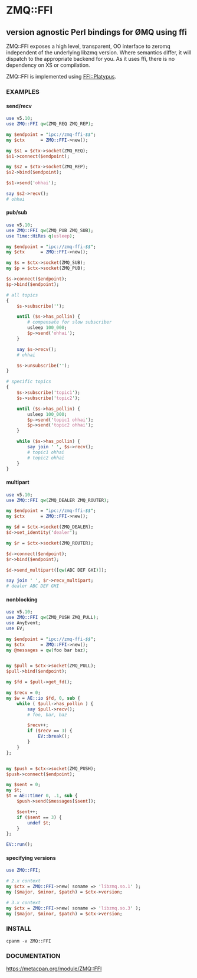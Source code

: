 # ZMQ::FFI #

## version agnostic Perl bindings for ØMQ using ffi ##

ZMQ::FFI exposes a high level, transparent, OO interface to zeromq independent of the underlying libzmq version.  Where semantics differ, it will dispatch to the appropriate backend for you.  As it uses ffi, there is no dependency on XS or compilation.

ZMQ::FFI is implemented using [FFI::Platypus](https://github.com/plicease/FFI-Platypus).

### EXAMPLES ###

#### send/recv ####
```perl
use v5.10;
use ZMQ::FFI qw(ZMQ_REQ ZMQ_REP);

my $endpoint = "ipc://zmq-ffi-$$";
my $ctx      = ZMQ::FFI->new();

my $s1 = $ctx->socket(ZMQ_REQ);
$s1->connect($endpoint);

my $s2 = $ctx->socket(ZMQ_REP);
$s2->bind($endpoint);

$s1->send('ohhai');

say $s2->recv();
# ohhai
```

#### pub/sub ####
```perl
use v5.10;
use ZMQ::FFI qw(ZMQ_PUB ZMQ_SUB);
use Time::HiRes q(usleep);

my $endpoint = "ipc://zmq-ffi-$$";
my $ctx      = ZMQ::FFI->new();

my $s = $ctx->socket(ZMQ_SUB);
my $p = $ctx->socket(ZMQ_PUB);

$s->connect($endpoint);
$p->bind($endpoint);

# all topics
{
    $s->subscribe('');

    until ($s->has_pollin) {
        # compensate for slow subscriber
        usleep 100_000;
        $p->send('ohhai');
    }

    say $s->recv();
    # ohhai

    $s->unsubscribe('');
}

# specific topics
{
    $s->subscribe('topic1');
    $s->subscribe('topic2');

    until ($s->has_pollin) {
        usleep 100_000;
        $p->send('topic1 ohhai');
        $p->send('topic2 ohhai');
    }

    while ($s->has_pollin) {
        say join ' ', $s->recv();
        # topic1 ohhai
        # topic2 ohhai
    }
}
```

#### multipart ####
```perl
use v5.10;
use ZMQ::FFI qw(ZMQ_DEALER ZMQ_ROUTER);

my $endpoint = "ipc://zmq-ffi-$$";
my $ctx      = ZMQ::FFI->new();

my $d = $ctx->socket(ZMQ_DEALER);
$d->set_identity('dealer');

my $r = $ctx->socket(ZMQ_ROUTER);

$d->connect($endpoint);
$r->bind($endpoint);

$d->send_multipart([qw(ABC DEF GHI)]);

say join ' ', $r->recv_multipart;
# dealer ABC DEF GHI
```

#### nonblocking ####
```perl
use v5.10;
use ZMQ::FFI qw(ZMQ_PUSH ZMQ_PULL);
use AnyEvent;
use EV;

my $endpoint = "ipc://zmq-ffi-$$";
my $ctx      = ZMQ::FFI->new();
my @messages = qw(foo bar baz);


my $pull = $ctx->socket(ZMQ_PULL);
$pull->bind($endpoint);

my $fd = $pull->get_fd();

my $recv = 0;
my $w = AE::io $fd, 0, sub {
    while ( $pull->has_pollin ) {
        say $pull->recv();
        # foo, bar, baz

        $recv++;
        if ($recv == 3) {
            EV::break();
        }
    }
};


my $push = $ctx->socket(ZMQ_PUSH);
$push->connect($endpoint);

my $sent = 0;
my $t;
$t = AE::timer 0, .1, sub {
    $push->send($messages[$sent]);

    $sent++;
    if ($sent == 3) {
        undef $t;
    }
};

EV::run();
```

#### specifying versions ####
```perl
use ZMQ::FFI;

# 2.x context
my $ctx = ZMQ::FFI->new( soname => 'libzmq.so.1' );
my ($major, $minor, $patch) = $ctx->version;

# 3.x context
my $ctx = ZMQ::FFI->new( soname => 'libzmq.so.3' );
my ($major, $minor, $patch) = $ctx->version;
```

### INSTALL ###

    cpanm -v ZMQ::FFI

### DOCUMENTATION ###

https://metacpan.org/module/ZMQ::FFI

